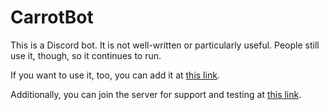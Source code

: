 # CarrotBot
This is a Discord bot.
It is not well-written or particularly useful.
People still use it, though, so it continues to run.

If you want to use it, too, you can add it at [this link](https://discord.bots.gg/bots/389513870835974146).

Additionally, you can join the server for support and testing at [this link](https://discord.gg/wHPwHu7).
